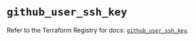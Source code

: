 # `github_user_ssh_key`

Refer to the Terraform Registry for docs: [`github_user_ssh_key`](https://registry.terraform.io/providers/integrations/github/6.2.0/docs/resources/user_ssh_key).
